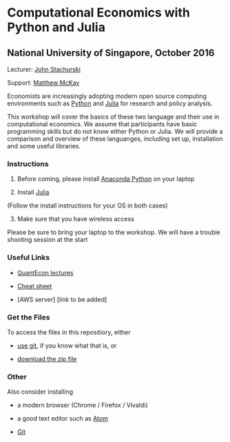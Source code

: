 #  Computational Economics with Python and Julia

##  National University of Singapore, October 2016


Lecturer: [John Stachurski](http://johnstachurski.net/)

Support: [Matthew McKay](https://github.com/mmcky)

Economists are increasingly adopting modern open source computing environments
such as [Python](https://www.python.org/) and [Julia](http://julialang.org/)
for research and policy analysis.

This workshop will cover the basics of these two language and their use in
computational economics.  We assume that participants 
have basic programming skills but do not know either Python or Julia.  We
will provide a comparison and overview of these languanges, including set up,
installation and some useful libraries.


### Instructions


1. Before coming, please install [Anaconda Python](https://www.continuum.io/downloads) on your laptop

2. Install [Julia](http://julialang.org/downloads)

(Follow the install instructions for your OS in both cases)

3. Make sure that you have wireless access

Please be sure to bring your laptop to the workshop.  We will have a trouble shooting session at the start


### Useful Links

* [QuantEcon lectures](http://lectures.quantecon.org/)

* [Cheat sheet](http://cheatsheets.quantecon.org/)

* [AWS server]  [link to be added]

### Get the Files

To access the files in this repositiory, either 

* [use git](https://git-scm.com), if you know what that is, or

* [download the zip file](https://github.com/QuantEcon/Keio_workshop/archive/master.zip)


### Other

Also consider installing 

* a modern browser (Chrome / Firefox / Vivaldi) 

* a good text editor such as [Atom](https://atom.io/)

* [Git](https://git-scm.com/downloads)

